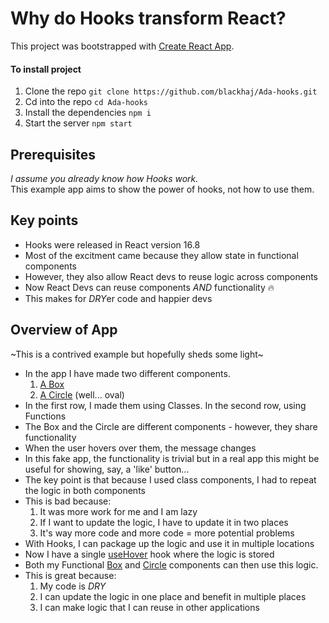 # Why do Hooks transform React?

This project was bootstrapped with [Create React App](https://github.com/facebook/create-react-app).

#### To install project
1. Clone the repo `git clone https://github.com/blackhaj/Ada-hooks.git`
2. Cd into the repo `cd Ada-hooks`
3. Install the dependencies `npm i`
4. Start the server `npm start`

## Prerequisites
*I assume you already know how Hooks work.*  
This example app aims to show the power of hooks, not how to use them.

## Key points
* Hooks were released in React version 16.8
* Most of the excitment came because they allow state in functional components
* However, they also allow React devs to reuse logic across components
* Now React Devs can reuse components *AND* functionality 🔥
* This makes for *DRY*er code and happier devs

## Overview of App
~This is a contrived example but hopefully sheds some light~
* In the app I have made two different components.
  1. [A Box](src/ClassBasedBox.js)
  2. [A Circle](src/ClassBasedCircle.js) (well... oval)
* In the first row, I made them using Classes. In the second row, using Functions
* The Box and the Circle are different components - however, they share functionality
* When the user hovers over them, the message changes
* In this fake app, the functionality is trivial but in a real app this might be useful for showing, say, a 'like' button...
* The key point is that because I used class components, I had to repeat the logic in both components
* This is bad because:
  1. It was more work for me and I am lazy
  2. If I want to update the logic, I have to update it in two places
  3. It's way more code and more code = more potential problems
* With Hooks, I can package up the logic and use it in multiple locations
* Now I have a single [useHover](src/hooks/useHover.js) hook where the logic is stored
* Both my Functional [Box](src/FunctionBasedBox.js) and [Circle](src/FunctionBasedCircle.js) components can then use this logic.
* This is great because:
  1. My code is *DRY*
  2. I can update the logic in one place and benefit in multiple places
  3. I can make logic that I can reuse in other applications